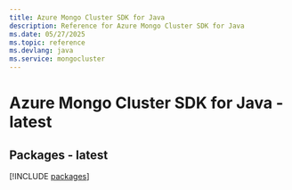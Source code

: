 ```yaml
---
title: Azure Mongo Cluster SDK for Java
description: Reference for Azure Mongo Cluster SDK for Java
ms.date: 05/27/2025
ms.topic: reference
ms.devlang: java
ms.service: mongocluster
---
```

# Azure Mongo Cluster SDK for Java - latest
## Packages - latest
[!INCLUDE [packages](mongo-cluster-index.md)]
